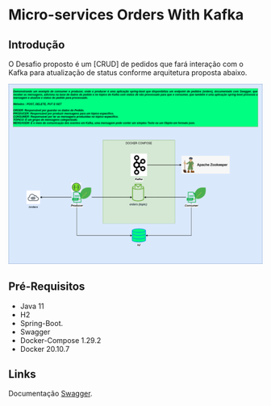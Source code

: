 # Micro-services Orders With Kafka

## Introdução

O Desafio proposto é um [CRUD] de pedidos que fará interação com o Kafka para atualização de status conforme arquitetura proposta abaixo.

![Arquitetura.](/fast-track-microservices-arquitetura.png)


## Pré-Requisitos

* Java 11
* H2
* Spring-Boot.
* Swagger
* Docker-Compose 1.29.2
* Docker 20.10.7



## Links

Documentação [Swagger](https://github.com/wellington-aires-alves/fast-track-spring-boot/blob/main/swagger.yaml).